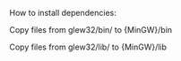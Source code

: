 How to install dependencies:

Copy files from glew32/bin/ to {MinGW}/bin

Copy files from glew32/lib/ to {MinGW}/lib


